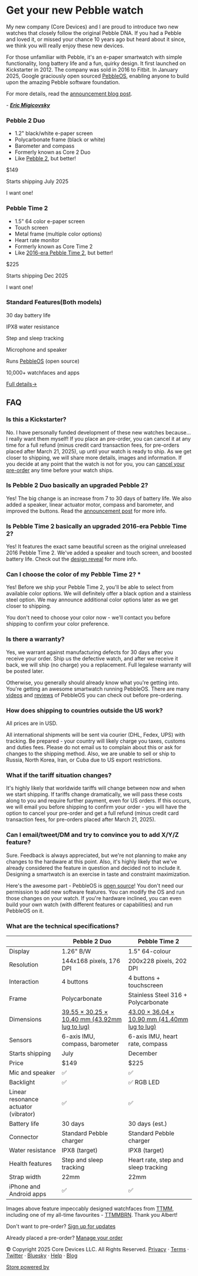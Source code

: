 Get your new Pebble watch
==========

My new company (Core Devices) and I are proud to introduce two new watches that closely follow the original Pebble DNA. If you had a Pebble and loved it, or missed your chance 10 years ago but heard about it since, we think you will really enjoy these new devices.

For those unfamiliar with Pebble, it's an e-paper smartwatch with simple functionality, long battery life and a fun, quirky design. It first launched on Kickstarter in 2012. The company was sold in 2016 to Fitbit. In January 2025, Google graciously open sourced [PebbleOS](https://github.com/pebble-dev/pebble-firmware), enabling anyone to build upon the amazing Pebble software foundation.

For more details, read the [announcement blog post](https://ericmigi.com/blog/introducing-two-new-pebbleos-watches).

\- ***[Eric Migicovsky](https://ericmigi.com)***

### Pebble 2 Duo ###

* 1.2" black/white e-paper screen
* Polycarbonate frame (black or white)
* Barometer and compass
* Formerly known as Core 2 Duo
* Like [Pebble 2](https://www.youtube.com/watch?v=KQh1b_srGM4), but better!

$149

Starts shipping July 2025

I want one!

### Pebble Time 2 ###

* 1.5" 64 color e-paper screen
* Touch screen
* Metal frame (multiple color options)
* Heart rate monitor
* Formerly known as Core Time 2
* Like [2016-era Pebble Time 2](https://www.kickstarter.com/projects/getpebble/pebble-2-time-2-and-core-an-entirely-new-3g-ultra), but better!

$225

Starts shipping Dec 2025

I want one!

### Standard Features(Both models) ###

30 day battery life

IPX8 water resistance

Step and sleep tracking

Microphone and speaker

Runs [PebbleOS](https://github.com/pebble-dev/pebble-firmware) (open source)

10,000+ watchfaces and apps

[Full details→](https://ericmigi.com/blog/introducing-two-new-pebbleos-watches)

FAQ
----------

### Is this a Kickstarter? ###

No. I have personally funded development of these new watches because…I really want them myself! If you place an pre-order, you can cancel it at any time for a full refund (minus credit card transaction fees, for pre-orders placed after March 21, 2025), up until your watch is ready to ship. As we get closer to shipping, we will share more details, images and information. If you decide at any point that the watch is not for you, you can [cancel your pre-order](/manage) any time before your watch ships.

### Is Pebble 2 Duo basically an upgraded Pebble 2? ###

Yes! The big change is an increase from 7 to 30 days of battery life. We also added a speaker, linear actuator motor, compass and barometer, and improved the buttons. Read the [announcement post](https://ericmigi.com/blog/introducing-two-new-pebbleos-watches) for more info.

### Is Pebble Time 2 basically an upgraded 2016-era Pebble Time 2? ###

Yes! It features the exact same beautiful screen as the original unreleased 2016 Pebble Time 2. We've added a speaker and touch screen, and boosted battery life. Check out the [design reveal](https://ericmigi.com/blog/pebble-time-2-design-reveal) for more info.

### Can I choose the color of my Pebble Time 2? \* ###

Yes! Before we ship your Pebble Time 2, you'll be able to select from available color options. We will definitely offer a black option and a stainless steel option. We may announce additional color options later as we get closer to shipping.

You don't need to choose your color now - we'll contact you before shipping to confirm your color preference.

### Is there a warranty? ###

Yes, we warrant against manufacturing defects for 30 days after you receive your order. Ship us the defective watch, and after we receive it back, we will ship (no charge) you a replacement. Full legalese warranty will be posted later.

Otherwise, you generally should already know what you're getting into. You're getting an awesome smartwatch running PebbleOS. There are many [videos](https://ericmigi.com/blog/pebbleos-is-awesome) and [reviews](https://www.youtube.com/watch?v=KQh1b_srGM4) of PebbleOS you can check out before pre-ordering.

### How does shipping to countries outside the US work? ###

All prices are in USD.

All international shipments will be sent via courier (DHL, Fedex, UPS) with tracking. Be prepared - your country will likely charge you taxes, customs and duties fees. Please do not email us to complain about this or ask for changes to the shipping method. Also, we are unable to sell or ship to Russia, North Korea, Iran, or Cuba due to US export restrictions.

### What if the tariff situation changes? ###

It's highly likely that worldwide tariffs will change between now and when we start shipping. If tariffs change dramatically, we will pass these costs along to you and require further payment, even for US orders. If this occurs, we will email you before shipping to confirm your order - you will have the option to cancel your pre-order and get a full refund (minus credit card transaction fees, for pre-orders placed after March 21, 2025).

### Can I email/tweet/DM and try to convince you to add X/Y/Z feature? ###

Sure. Feedback is always appreciated, but we're not planning to make any changes to the hardware at this point. Also, it's highly likely that we've already considered the feature in question and decided not to include it. Designing a smartwatch is an exercise in taste and constraint maximization.

Here's the awesome part - PebbleOS is [open source](https://github.com/pebble-dev/pebble-firmware)! You don't need our permission to add new software features. You can modify the OS and run those changes on your watch. If you're hardware inclined, you can even build your own watch (with different features or capabilities) and run PebbleOS on it.

### What are the technical specifications? ###

|                                    |                                Pebble 2 Duo                                 |                                Pebble Time 2                                |
|------------------------------------|-----------------------------------------------------------------------------|-----------------------------------------------------------------------------|
|              Display               |                                  1.26" B/W                                  |                               1.5" 64-colour                                |
|             Resolution             |                           144x168 pixels, 176 DPI                           |                           200x228 pixels, 202 DPI                           |
|            Interaction             |                                  4 buttons                                  |                           4 buttons + touchscreen                           |
|               Frame                |                                Polycarbonate                                |                     Stainless Steel 316 + Polycarbonate                     |
|             Dimensions             |[39.55 × 30.25 × 10.40 mm (43.92mm lug to lug)](/images/watch-dimensions.png)|[43.00 × 36.04 × 10.90 mm (41.40mm lug to lug)](/images/watch-dimensions.png)|
|              Sensors               |                       6-axis IMU, compass, barometer                        |                       6-axis IMU, heart rate, compass                       |
|          Starts shipping           |                                    July                                     |                                  December                                   |
|               Price                |                                    $149                                     |                                    $225                                     |
|          Mic and speaker           |                                      ✅                                      |                                      ✅                                      |
|             Backlight              |                                      ✅                                      |                                  ✅ RGB LED                                  |
|Linear resonance actuator (vibrator)|                                      ✅                                      |                                      ✅                                      |
|            Battery life            |                                   30 days                                   |                               30 days (est.)                                |
|             Connector              |                           Standard Pebble charger                           |                           Standard Pebble charger                           |
|          Water resistance          |                                IPX8 (target)                                |                                IPX8 (target)                                |
|          Health features           |                           Step and sleep tracking                           |                     Heart rate, step and sleep tracking                     |
|            Strap width             |                                    22mm                                     |                                    22mm                                     |
|      iPhone and Android apps       |                                      ✅                                      |                                      ✅                                      |

Images above feature impeccably designed watchfaces from [TTMM](https://ttmm.is/pebble/), including one of my all-time favourites - [TTMMBRN](https://apps.rebble.io/en_US/application/57812aa56c21044501000ed5?query=ttmm&section=watchfaces). Thank you Albert!

Don't want to pre-order? [Sign up for updates](https://repebble.com/signup)

Already placed a pre-order? [Manage your order](/manage)

© Copyright 2025 Core Devices LLC. All Rights Reserved.
[Privacy](https://repebble.com/privacy.html) · [Terms](https://repebble.com/terms.html) · [Twitter](https://twitter.com/pebble) · [Bluesky](https://bsky.app/profile/ericmigi.com) · [Help](mailto:info@rePebble.com) · [Blog](https://ericmigi.com)

[Store powered by](https://yournextstore.com)
